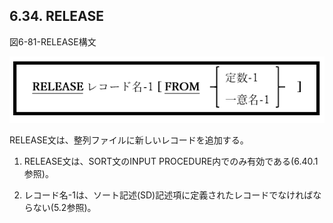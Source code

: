 ## 6.34. RELEASE

図6-81-RELEASE構文

![alt text](Image/6-81-Release.png)

RELEASE文は、整列ファイルに新しいレコードを追加する。

1. RELEASE文は、SORT文のINPUT PROCEDURE内でのみ有効である(6.40.1参照)。

2. レコード名-1は、ソート記述(SD)記述項に定義されたレコードでなければならない(5.2参照)。
